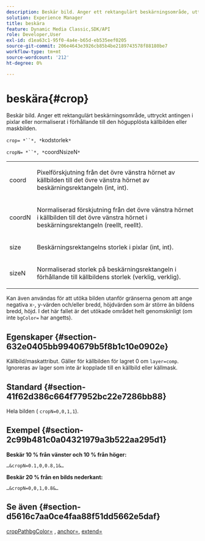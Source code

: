 ```yaml
---
description: Beskär bild. Anger ett rektangulärt beskärningsområde, uttryckt antingen i pixlar eller normaliserat i förhållande till den högupplösta källbilden eller maskbilden.
solution: Experience Manager
title: beskära
feature: Dynamic Media Classic,SDK/API
role: Developer,User
exl-id: d1ea63c1-95f0-4a4e-b65d-eb535eef0205
source-git-commit: 206e4643e3926cb85b4be2189743578f88180be7
workflow-type: tm+mt
source-wordcount: '212'
ht-degree: 0%

---
```


# beskära{#crop}

Beskär bild. Anger ett rektangulärt beskärningsområde, uttryckt antingen i pixlar eller normaliserat i förhållande till den högupplösta källbilden eller maskbilden.

`crop= *``*, *`kodstorlek`*`

`cropN= *``*, *`coordNsizeN`*`

<table id="simpletable_472A9AD67AA64419B0877B0535F8B14A"> 
 <tr class="strow"> 
  <td class="stentry"> <p><span class="codeph"> <span class="varname"> coord</span></span> </p> </td> 
  <td class="stentry"> <p>Pixelförskjutning från det övre vänstra hörnet av källbilden till det övre vänstra hörnet av beskärningsrektangeln (int, int). </p></td> 
 </tr> 
 <tr class="strow"> 
  <td class="stentry"> <p><span class="codeph"> <span class="varname"> coordN</span></span> </p> </td> 
  <td class="stentry"> <p>Normaliserad förskjutning från det övre vänstra hörnet i källbilden till det övre vänstra hörnet i beskärningsrektangeln (reellt, reellt). </p></td> 
 </tr> 
 <tr class="strow"> 
  <td class="stentry"> <p><span class="codeph"> <span class="varname"> size</span></span> </p></td> 
  <td class="stentry"> <p>Beskärningsrektangelns storlek i pixlar (int, int). </p></td> 
 </tr> 
 <tr class="strow"> 
  <td class="stentry"> <p><span class="codeph"> <span class="varname"> sizeN</span></span> </p></td> 
  <td class="stentry"> <p>Normaliserad storlek på beskärningsrektangeln i förhållande till källbildens storlek (verklig, verklig). </p></td> 
 </tr> 
</table>

Kan även användas för att utöka bilden utanför gränserna genom att ange negativa x-, y-värden och/eller bredd, höjdvärden som är större än bildens bredd, höjd. I det här fallet är det utökade området helt genomskinligt (om inte `bgColor=` har angetts).

## Egenskaper {#section-632e0405bb9940679b5f8b1c10e0902e}

Källbild/maskattribut. Gäller för källbilden för lagret 0 om `layer=comp`. Ignoreras av lager som inte är kopplade till en källbild eller källmask.

## Standard {#section-41f62d386c664f77952bc22e7286bb88}

Hela bilden ( `cropN=0,0,1,1`).

## Exempel {#section-2c99b481c0a04321979a3b522aa295d1}

**Beskär 10 % från vänster och 10 % från höger:**

`…&cropN=0.1,0,0.8,1&…`

**Beskär 20 % från en bilds nederkant:**

`…&cropN=0,0,1,0.8&…`

## Se även {#section-d5616c7aa0ce4faa88f51dd5662e5daf}

[](/help/aem-is-ir-api/is-api/http-ref/image-serving-api-ref/c-http-protocol-reference/c-command-reference/r-croppath.md) [cropPathbgColor=](../../../../../is-api/http-ref/image-serving-api-ref/c-http-protocol-reference/c-command-reference/r-bgcolor.md#reference-441371ba4ef54fe781887c5ae448f6ab) ,  [anchor=](../../../../../is-api/http-ref/image-serving-api-ref/c-http-protocol-reference/c-command-reference/r-anchor.md#reference-6661e548ab284b82828d8d94c8ddeb7c),  [extend=](../../../../../is-api/http-ref/image-serving-api-ref/c-http-protocol-reference/c-command-reference/r-extend.md#reference-7e9156beb285459d830e2d56782a74ac)
